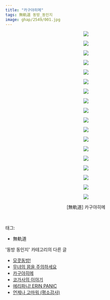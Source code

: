 ```yaml
---
title: "카구야히메"
tags: 無軌道 동방_동인지
image: ghap/2549/001.jpg
---
```

<div class="article">
<p style="text-align: center; clear: none; float: none;"><img src="{{ site.nasurl }}/ghap/2549/001.jpg"/></p>
<p style="text-align: center; clear: none; float: none;"><img src="{{ site.nasurl }}/ghap/2549/002.jpg"/></p>
<p style="text-align: center; clear: none; float: none;"><img src="{{ site.nasurl }}/ghap/2549/003.jpg"/></p>
<p style="text-align: center; clear: none; float: none;"><img src="{{ site.nasurl }}/ghap/2549/004.jpg"/></p>
<p style="text-align: center; clear: none; float: none;"><img src="{{ site.nasurl }}/ghap/2549/005.jpg"/></p>
<p style="text-align: center; clear: none; float: none;"><img src="{{ site.nasurl }}/ghap/2549/006.jpg"/></p>
<p style="text-align: center; clear: none; float: none;"><img src="{{ site.nasurl }}/ghap/2549/007.jpg"/></p>
<p style="text-align: center; clear: none; float: none;"><img src="{{ site.nasurl }}/ghap/2549/008.jpg"/></p>
<p style="text-align: center; clear: none; float: none;"><img src="{{ site.nasurl }}/ghap/2549/009.jpg"/></p>
<p style="text-align: center; clear: none; float: none;"><img src="{{ site.nasurl }}/ghap/2549/010.jpg"/></p>
<p style="text-align: center; clear: none; float: none;"><img src="{{ site.nasurl }}/ghap/2549/011.jpg"/></p>
<p style="text-align: center; clear: none; float: none;"><img src="{{ site.nasurl }}/ghap/2549/012.jpg"/></p>
<p style="text-align: center; clear: none; float: none;"><img src="{{ site.nasurl }}/ghap/2549/013.jpg"/></p>
<p style="text-align: center; clear: none; float: none;"><img src="{{ site.nasurl }}/ghap/2549/014.jpg"/></p>
<p style="text-align: center; clear: none; float: none;"><img src="{{ site.nasurl }}/ghap/2549/015.jpg"/></p>
<p style="text-align: center; clear: none; float: none;"><img src="{{ site.nasurl }}/ghap/2549/016.jpg"/></p>
<p style="text-align: center; clear: none; float: none;"><img src="{{ site.nasurl }}/ghap/2549/017.jpg"/></p>
<p style="text-align: center; clear: none; float: none;"><img src="{{ site.nasurl }}/ghap/2549/018.jpg"/></p>
<p style="text-align: center; clear: none; float: none;">[無軌道] 카구야히메</p>
<p><br/></p>
</div><div class="tagTrail">
<p>태그: </p>
<ul>
<li>無軌道</li>
</ul>
</div><div class="another">
<p>'동방 동인지' 카테고리의 다른 글</p>
<ul>
<li><a href="/2016-10-12-ghap_2551">모콧동방!</a></li>
<li><a href="/2016-10-12-ghap_2550">무녀의 꾐을 주의하세요</a></li>
<li><a href="/2016-10-12-ghap_2549">카구야히메</a></li>
<li><a href="/2016-10-12-ghap_2548">코가사의 이야기</a></li>
<li><a href="/2016-10-12-ghap_2547">에리파니! ERIN PANIC</a></li>
<li><a href="/2016-10-12-ghap_2546">언제나 고마워 (평소감사)</a></li>
</ul>
</div><div class="cb_module cb_fluid">
<div class="cb_wrt cb_profile">
</div><!-- commentList close -->
</div>